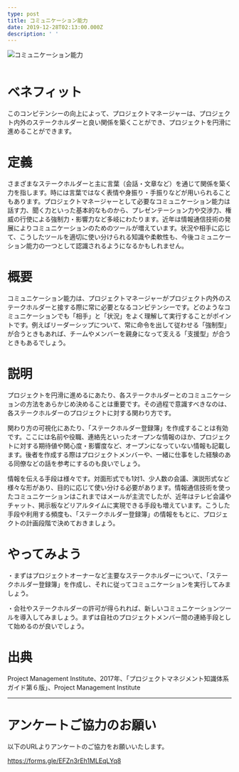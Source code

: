 ```yaml
---
type: post
title: コミュニケーション能力
date: 2019-12-28T02:13:00.000Z
description: ' '
---
```

![コミュニケーション能力](/img/コミュニケーション能力.png "コミュニケーション能力")

![]()

# ベネフィット

このコンピテンシーの向上によって、プロジェクトマネージャーは、プロジェクト内外のステークホルダーと良い関係を築くことができ、プロジェクトを円滑に進めることができます。

# 定義

さまざまなステークホルダーと主に言葉（会話・文章など）を通じて関係を築く力を指します。時には言葉ではなく表情や身振り・手振りなどが用いられることもあります。プロジェクトマネージャーとして必要なコミュニケーション能力は話す力、聞く力といった基本的なものから、プレゼンテーション力や交渉力、権威の行使による強制力・影響力など多岐にわたります。近年は情報通信技術の発展によりコミュニケーションのためのツールが増えています。状況や相手に応じて、こうしたツールを適切に使い分けられる知識や柔軟性も、今後コミュニケーション能力の一つとして認識されるようになるかもしれません。

# 概要

コミュニケーション能力は、プロジェクトマネージャーがプロジェクト内外のステークホルダーと接する際に常に必要となるコンピテンシーです。どのようなコミュニケーションでも「相手」と「状況」をよく理解して実行することがポイントです。例えばリーダーシップについて、常に命令を出して従わせる「強制型」が合うときもあれば、チームやメンバーを親身になって支える「支援型」が合うときもあるでしょう。

# 説明

プロジェクトを円滑に進めるにあたり、各ステークホルダーとのコミュニケーションの方法をあらかじめ決めることは重要です。その過程で意識すべきなのは、各ステークホルダーのプロジェクトに対する関わり方です。

関わり方の可視化にあたり、「ステークホルダー登録簿」を作成することは有効です。ここには名前や役職、連絡先といったオープンな情報のほか、プロジェクトに対する期待値や関心度・影響度など、オープンになっていない情報も記載します。後者を作成する際はプロジェクトメンバーや、一緒に仕事をした経験のある同僚などの話を参考にするのも良いでしょう。

情報を伝える手段は様々です。対面形式でも1対1、少人数の会議、演説形式など様々な形があり、目的に応じて使い分ける必要があります。情報通信技術を使ったコミュニケーションはこれまではメールが主流でしたが、近年はテレビ会議やチャット、掲示板などリアルタイムに実現できる手段も増えています。こうした手段や利用する頻度も、「ステークホルダー登録簿」の情報をもとに、プロジェクトの計画段階で決めておきましょう。

# やってみよう

・まずはプロジェクトオーナーなど主要なステークホルダーについて、「ステークホルダー登録簿」を作成し、それに従ってコミュニケーションを実行してみましょう。

・会社やステークホルダーの許可が得られれば、新しいコミュニケーションツールを導入してみましょう。まずは自社のプロジェクトメンバー間の連絡手段として始めるのが良いでしょう。

# 出典

Project Management Institute、2017年、「プロジェクトマネジメント知識体系ガイド第６版」、Project Management Institute

- - -

# アンケートご協力のお願い

以下のURLよりアンケートのご協力をお願いいたします。

https://forms.gle/EFZn3rEh1MLEqLYq8
